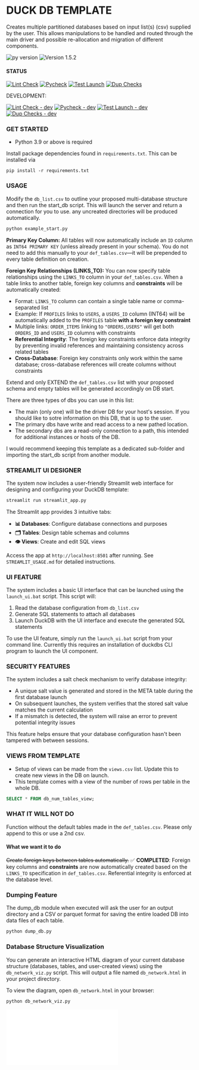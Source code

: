 # DUCK DB TEMPLATE

Creates multiple partitioned databases based on input list(s) (csv) supplied by the user. This allows manipulations to be handled and routed through the main driver and possible re-allocation and migration of different components.

![py version](https://img.shields.io/badge/python-3.9+-blue) ![Version 1.5.2](https://img.shields.io/badge/version-1.5.2-brightgreen)

#### STATUS 

[![Lint Check](https://github.com/uaineteine/duck_db_template/actions/workflows/lint_check.yaml/badge.svg)](https://github.com/uaineteine/duck_db_template/actions/workflows/lint_check.yaml) [![Pycheck](https://github.com/uaineteine/duck_db_template/actions/workflows/pycheck.yaml/badge.svg)](https://github.com/uaineteine/duck_db_template/actions/workflows/pycheck.yaml) [![Test Launch](https://github.com/uaineteine/duck_db_template/actions/workflows/start_server.yaml/badge.svg)](https://github.com/uaineteine/duck_db_template/actions/workflows/start_server.yaml) [![Dup Checks](https://github.com/uaineteine/duck_db_template/actions/workflows/duplication_check.yaml/badge.svg)](https://github.com/uaineteine/duck_db_template/actions/workflows/duplication_check.yaml)

DEVELOPMENT:

[![Lint Check - dev](https://github.com/uaineteine/duck_db_template/actions/workflows/lint_check_dev.yaml/badge.svg)](https://github.com/uaineteine/duck_db_template/actions/workflows/lint_check_dev.yaml) [![Pycheck - dev](https://github.com/uaineteine/duck_db_template/actions/workflows/pycheck.yaml/badge.svg)](https://github.com/uaineteine/duck_db_template/actions/workflows/lint_check_dev.yaml) [![Test Launch - dev](https://github.com/uaineteine/duck_db_template/actions/workflows/start_server_dev.yaml/badge.svg)](https://github.com/uaineteine/duck_db_template/actions/workflows/start_server_dev.yaml) [![Dup Checks - dev](https://github.com/uaineteine/duck_db_template/actions/workflows/duplication_check_dev.yaml/badge.svg)](https://github.com/uaineteine/duck_db_template/actions/workflows/duplication_check_dev.yaml)

### GET STARTED

* Python 3.9 or above is required

Install package dependencies found in `requirements.txt`. This can be installed via

```
pip install -r requirements.txt
```

### USAGE

Modify the `db_list.csv` to outline your proposed multi-database structure and then run the start_db script. This will launch the server and return a connection for you to use. any uncreated directories will be produced automatically.

```bash
python example_start.py
```

**Primary Key Column:**
All tables will now automatically include an `ID` column as `INT64 PRIMARY KEY` (unless already present in your schema). You do not need to add this manually to your `def_tables.csv`—it will be prepended to every table definition on creation.

**Foreign Key Relationships (LINKS_TO):**
You can now specify table relationships using the `LINKS_TO` column in your `def_tables.csv`. When a table links to another table, foreign key columns and **constraints** will be automatically created:
- Format: `LINKS_TO` column can contain a single table name or comma-separated list
- Example: If `PROFILES` links to `USERS`, a `USERS_ID` column (INT64) will be automatically added to the `PROFILES` table **with a foreign key constraint**
- Multiple links: `ORDER_ITEMS` linking to `"ORDERS,USERS"` will get both `ORDERS_ID` and `USERS_ID` columns with constraints
- **Referential Integrity**: The foreign key constraints enforce data integrity by preventing invalid references and maintaining consistency across related tables
- **Cross-Database**: Foreign key constraints only work within the same database; cross-database references will create columns without constraints

Extend and only EXTEND the `def_tables.csv` list with your proposed schema and empty tables will be generated accordingly on DB start.

There are three types of dbs you can use in this list:

* The main (only one) will be the driver DB for your host's session. If you should like to sotre information on this DB, that is up to the user.
* The primary dbs have write and read access to a new pathed location.
* The secondary dbs are a read-only connection to a path, this intended for additional instances or hosts of the DB.

I would recommend keeping this template as a dedicated sub-folder and importing the start_db script from another module.

### STREAMLIT UI DESIGNER

The system now includes a user-friendly Streamlit web interface for designing and configuring your DuckDB template:

```bash
streamlit run streamlit_app.py
```

The Streamlit app provides 3 intuitive tabs:
- **📊 Databases**: Configure database connections and purposes
- **🗂️ Tables**: Design table schemas and columns  
- **👁️ Views**: Create and edit SQL views

Access the app at `http://localhost:8501` after running. See `STREAMLIT_USAGE.md` for detailed instructions.

### UI FEATURE

The system includes a basic UI interface that can be launched using the `launch_ui.bat` script. This script will:

1. Read the database configuration from `db_list.csv`
2. Generate SQL statements to attach all databases
3. Launch DuckDB with the UI interface and execute the generated SQL statements

To use the UI feature, simply run the `launch_ui.bat` script from your command line. Currently this requires an installation of duckdbs CLI program to launch the UI component.

### SECURITY FEATURES

The system includes a salt check mechanism to verify database integrity:

* A unique salt value is generated and stored in the META table during the first database launch
* On subsequent launches, the system verifies that the stored salt value matches the current calculation
* If a mismatch is detected, the system will raise an error to prevent potential integrity issues

This feature helps ensure that your database configuration hasn't been tampered with between sessions.

### VIEWS FROM TEMPLATE
* Setup of views can be made from the `views.csv` list. Update this to create new views in the DB on launch.
* This template comes with a view of the number of rows per table in the whole DB. 

```sql
SELECT * FROM db_num_tables_view;
```

### WHAT IT WILL NOT DO

Function without the default tables made in the `def_tables.csv`. Please only append to this or use a 2nd csv.

#### What we want it to do

~~Create foreign keys between tables automatically.~~ ✅ **COMPLETED**: Foreign key columns and **constraints** are now automatically created based on the `LINKS_TO` specification in `def_tables.csv`. Referential integrity is enforced at the database level.

### Dumping Feature

The dump_db module when executed will ask the user for an output directory and a CSV or parquet format for saving the entire loaded DB into data files of each table.

```bash
python dump_db.py
```

### Database Structure Visualization

You can generate an interactive HTML diagram of your current database structure (databases, tables, and user-created views) using the `db_network_viz.py` script. This will output a file named `db_network.html` in your project directory.

To view the diagram, open `db_network.html` in your browser:

```bash
python db_network_viz.py
```

![Database Diagram](db_network.html)

